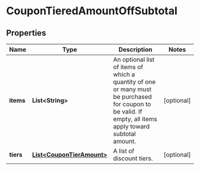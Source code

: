 
# CouponTieredAmountOffSubtotal

## Properties
Name | Type | Description | Notes
------------ | ------------- | ------------- | -------------
**items** | **List&lt;String&gt;** | An optional list of items of which a quantity of one or many must be purchased for coupon to be valid.  If empty, all items apply toward subtotal amount. |  [optional]
**tiers** | [**List&lt;CouponTierAmount&gt;**](CouponTierAmount.md) | A list of discount tiers. |  [optional]



